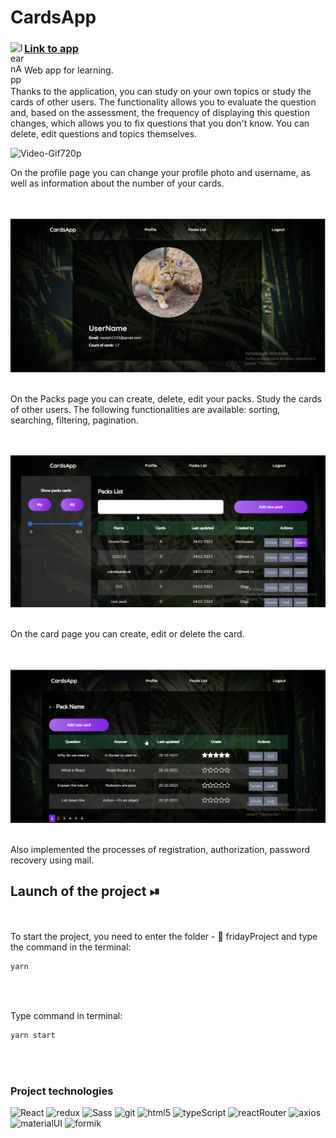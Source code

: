

# CardsApp 

<a href="https://nastyaz23.github.io/fridayProject/">
  <div>
   <img align="left" alt="learnApp" width="22px" src="https://i.ya-webdesign.com/images/internet-transparent-globe-8.png" />
   <h3><a href="https://nastyaz23.github.io/fridayProject/">Link to app </a></h3>
  </div>
</a>

Web app for learning.
<br/>
<br/>
Thanks to the application, you can study on your own topics or study the cards of other users. The functionality allows you to evaluate the question and, based on the assessment, the frequency of displaying this question changes, which allows you to fix questions that you don't know. You can delete, edit questions and topics themselves.


![Video-Gif720p](./src/common/assets/images/app.gif)


On the profile page you can change your profile photo and username, as well as information about the number of your cards.

<br/>
<br/>

<img width="850" alt="Profile" src="./src/common/assets/images/Profile.png">

<br/>
<br/>

On the Packs page you can create, delete, edit your packs. Study the cards of other users. The following functionalities are available: sorting, searching, filtering, pagination.

<br/>
<br/>

<img width="850" alt="Profile" src="./src/common/assets/images/Packs.png">

<br/>
<br/>

On the card page you can create, edit or delete the card.

<br/>
<br/>

<img width="850" alt="Profile" src="./src/common/assets/images/Cards.png">

<br/>
<br/>

Also implemented the processes of registration, authorization, password recovery using mail.
<br/>

## Launch of the project ⏯

<br/>
<br/>
To start the project, you need to enter the folder - 📂 fridayProject and type the command in the terminal:

```javascript
yarn
```

<br/>
<br/>

Type command in terminal:

```javascript
yarn start
```

<br/>
<br/>

<h3>Project technologies</h3>
<p>
  <img alt="React" src="https://img.shields.io/badge/-React-45b8d8?style=flat-square&logo=react&logoColor=white" />
  <img alt="redux" src="https://img.shields.io/badge/-Redux-764ABC?style=flat-square&logo=redux&logoColor=white" />
  <img alt="Sass" src="https://img.shields.io/badge/-Sass-CC6699?style=flat-square&logo=sass&logoColor=white" />
  <img alt="git" src="https://img.shields.io/badge/-Git-F05032?style=flat-square&logo=git&logoColor=white" />
  <img alt="html5" src="https://img.shields.io/badge/-HTML5-DDA0DD?style=flat-square&logo=html5&logoColor=white" />
 <img alt="typeScript" src="https://img.shields.io/badge/-TypeScript-20B2AA?style=flat-square&logo=typeScript&logoColor=white" /> 
 <img alt="reactRouter" src="https://img.shields.io/badge/-ReactRouter-32CD32?style=flat-square&logo=reactRouter&logoColor=white" /> 
 <img alt="axios" src="https://img.shields.io/badge/-Axios-DC143C?style=flat-square&logoColor=white" /> 
 <img alt="materialUI" src="https://img.shields.io/badge/-materialUI-0000FF?style=flat-square&logoColor=white" /> 
 <img alt="formik" src="https://img.shields.io/badge/-formik-A52A2A?style=flat-square&logoColor=white" />
  </p>

